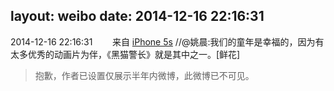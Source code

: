 layout: weibo
date: 2014-12-16 22:16:31
---
<meta name="referrer" content="no-referrer" />

2014-12-16 22:16:31  &nbsp;&nbsp;&nbsp;&nbsp;&nbsp;&nbsp; 来自 <a href="sinaweibo://customweibosource" rel="nofollow">iPhone 5s</a>
 //@姚晨:我们的童年是幸福的，因为有太多优秀的动画片为伴，《黑猫警长》就是其中之一。[鲜花]
>  抱歉，作者已设置仅展示半年内微博，此微博已不可见。 ​​​
